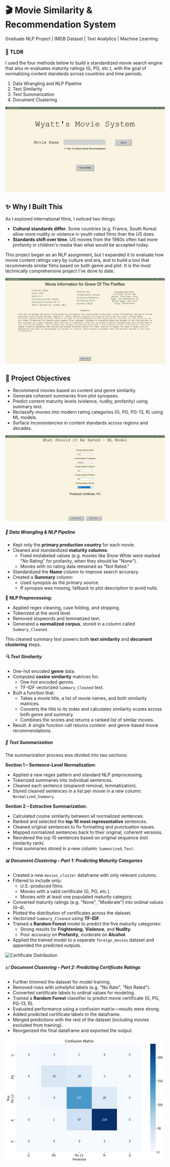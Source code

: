 # 🎬 Movie Similarity & Recommendation System
Graduate NLP Project | IMDB Dataset | Text Analytics | Machine Learning

### 🧩 TLDR

I used the four methods below to build a standardized movie search engine that also re-evaluates maturity ratings (G, PG, etc.), with the goal of normalizing content standards across countries and time periods.

1.   Data Wrangling and NLP Pipeline
2.   Text Similarity
3.   Text Summarization
4.   Document Clustering 

![Certificate Distribution](images/movie-1.jpg)

## ✨ Why I Built This

As I explored international films, I noticed two things:

- **Cultural standards differ.** Some countries (e.g. France, South Korea) allow more nudity or violence in youth-rated films than the US does.
- **Standards shift over time.** US movies from the 1980s often had more profanity in children's media than what would be accepted today.

This project began as an NLP assignment, but I expanded it to evaluate how movie content ratings vary by culture and era, and to build a tool that recommends similar films based on both genre and plot. It is the most technically comprehensive project I’ve done to date.

![Certificate Distribution](images/movie-example.jpg)

## 🎯 Project Objectives

- Recommend movies based on content and genre similarity.
- Generate coherent summaries from plot synopses.
- Predict content maturity levels (violence, nudity, profanity) using summary text.
- Reclassify movies into modern rating categories (G, PG, PG-13, R) using ML models.
- Surface inconsistencies in content standards across regions and decades.


![Certificate Distribution](images/predictor.jpg)

#####

##### 🧹 Data Wrangling & NLP Pipeline

- Kept only the **primary production country** for each movie.
- Cleaned and standardized **maturity columns**:
  - Fixed mislabeled values (e.g. movies like *Snow White* were marked "No Rating" for profanity, when they should be "None").
  - Movies with no rating data remained as "Not Rated."
- Standardized the **Name** column to improve search accuracy.
- Created a **Summary** column:
  - Used synopsis as the primary source.
  - If synopsis was missing, fallback to plot description to avoid nulls.

🧹 **NLP Preprocessing:**
- Applied regex cleaning, case folding, and stripping.
- Tokenized at the word level.
- Removed stopwords and lemmatized text.
- Generated a **normalized corpus**, stored in a column called `Summary_Cleaned`.

This cleaned summary text powers both **text similarity** and **document clustering** steps.


##### 🔍 Text Similarity

- One-hot encoded **genre** data.
- Computed **cosine similarity** matrices for:
  - One-hot encoded genres.
  - TF-IDF vectorized `Summary_Cleaned` text.
- Built a function that:
  - Takes a movie title, a list of movie names, and both similarity matrices.
  - Converts the title to its index and calculates similarity scores across both genre and summary.
  - Combines the scores and returns a ranked list of similar movies.
- Result: A single function call returns content- and genre-based movie recommendations.

##### 📝 Text Summarization

The summarization process was divided into two sections:

**Section 1 – Sentence-Level Normalization:**
- Applied a new regex pattern and standard NLP preprocessing.
- Tokenized summaries into individual sentences.
- Cleaned each sentence (stopword removal, lemmatization).
- Stored cleaned sentences in a list per movie in a new column: `Normalized_Summary`.

**Section 2 – Extractive Summarization:**
- Calculated cosine similarity between all normalized sentences.
- Ranked and selected the **top 10 most representative** sentences.
- Cleaned original sentences to fix formatting and punctuation issues.
- Mapped normalized sentences back to their original, coherent versions.
- Reordered the top 10 sentences based on original sequence (not similarity rank).
- Final summaries stored in a new column: `Summarized_Text`.


##### 📊 Document Clustering – Part 1: Predicting Maturity Categories

- Created a new `movies_cluster` dataframe with only relevant columns.
- Filtered to include only:
  - U.S.-produced films.
  - Movies with a valid certificate (G, PG, etc.).
  - Movies with at least one populated maturity category.
- Converted maturity ratings (e.g. "None", "Moderate") into ordinal values (0–4).
- Plotted the distribution of certificates across the dataset.
- Vectorized `Summary_Cleaned` using **TF-IDF**.
- Trained a **Random Forest** model to predict the five maturity categories:
  - Strong results for **Frightening**, **Violence**, and **Nudity**.
  - Poor accuracy on **Profanity**, moderate on **Alcohol**.
- Applied the trained model to a separate `foreign_movies` dataset and appended the predicted outputs.

![Certificate Distribution](images/movie-4e.jpg)


##### 📈 Document Clustering – Part 2: Predicting Certificate Ratings

- Further trimmed the dataset for model training.
- Removed rows with unhelpful labels (e.g. "No Rate", "Not Rated").
- Converted certificate labels to ordinal values for modeling.
- Trained a **Random Forest** classifier to predict movie certificate (G, PG, PG-13, R).
- Evaluated performance using a confusion matrix—results were strong.
- Added predicted certificate labels to the dataframe.
- Merged predictions with the rest of the dataset (including movies excluded from training).
- Reorganized the final dataframe and exported the output.

![Certificate Distribution](images/confusion.jpg)
